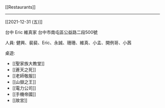 [[Restaurants]]

---

[[2021-12-31 (五)]]

台中 Eric 維真家 台中市南屯區公益路二段500號

人員: 健興、裴裴、Eric、永誠、珊珊、維真、小孟、開例哥、小茜

桌遊:
- [[聖家族大教堂]]
- [[蒼天之死]]
- [[老師敬服]]
- [[山嶽之王]]
- [[電力公司]]
- [[手機帝國]]
- [[故宮]]